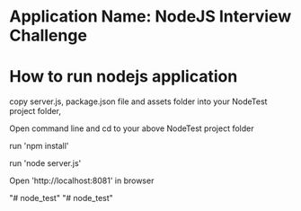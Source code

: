 # Application Name: NodeJS Interview Challenge

# How to run nodejs application
<p>copy server.js, package.json file and assets folder into your NodeTest project folder,</p>
<p>Open command line and cd to your above NodeTest project folder</p>
<p>run 'npm install'</p>
<p>run 'node server.js'</p>
<p> Open 'http://localhost:8081' in browser</p>
"# node_test" 
"# node_test" 
